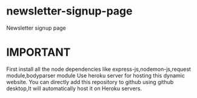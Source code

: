# newsletter-signup-page
Newsletter signup page
# IMPORTANT
First install all the node dependencies like express-js,nodemon-js,request module,bodyparser module
Use heroku server for hosting this dynamic website.
You can directly add this repository to github using github desktop,It will automatically host it on Heroku servers.
